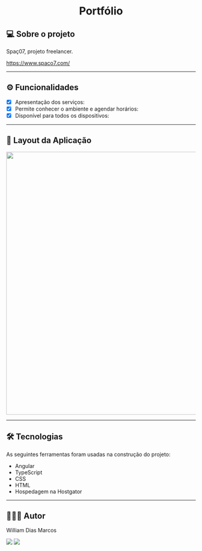 <h1 align="center"> Portfólio </h1>

## 💻 Sobre o projeto

Spaç07, projeto freelancer.

https://www.spaco7.com/

---

## ⚙️ Funcionalidades

- [x] Apresentação dos serviços:
- [x] Permite conhecer o ambiente e agendar horários:
- [x] Disponível para todos os dispositivos:

---

## 📱 Layout da Aplicação

 <p text  align="center">
  <img img width= "700" src= "">
 </p>

---

## 🛠 Tecnologias

As seguintes ferramentas foram usadas na construção do projeto:

- Angular
- TypeScript
- CSS
- HTML
- Hospedagem na Hostgator

---

## 👨🏼‍💻 Autor

William Dias Marcos

 <a href = "mailto:william.diasmarcos@gmail.com"><img src="https://img.shields.io/badge/-Gmail-%23333?style=for-the-badge&logo=gmail&logoColor=white"        target="_blank"></a>
 <a href="https://www.linkedin.com/in/william-dias-marcos-25981a192" target="_blank"><img src="https://img.shields.io/badge/-LinkedIn-%230077B5?style=for-the-badge&logo=linkedin&logoColor=white" target="_blank"></a>

